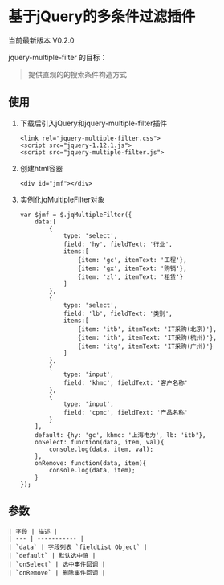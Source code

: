 # 基于jQuery的多条件过滤插件
  当前最新版本 V0.2.0

jquery-multiple-filter 的目标：

> 提供直观的的搜索条件构造方式

## 使用

1. 下载后引入jQuery和jquery-multiple-filter插件

	```
	<link rel="jquery-multiple-filter.css">
  	<script src="jquery-1.12.1.js">
  	<script src="jquery-multiple-filter.js">
	```
2. 创建html容器

	```
	<div id="jmf"></div>
	```
3. 实例化jqMultipleFilter对象

	```
	var $jmf = $.jqMultipleFilter({
		data:[
            {
                type: 'select',
                field: 'hy', fieldText: '行业',
                items:[
                    {item: 'gc', itemText: '工程'},
                    {item: 'gx', itemText: '购销'},
                    {item: 'zl', itemText: '租赁'}
                ]
            },
            {
                type: 'select',
                field: 'lb', fieldText: '类别',
                items:[
                    {item: 'itb', itemText: 'IT采购(北京)'},
                    {item: 'ith', itemText: 'IT采购(杭州)'},
                    {item: 'itg', itemText: 'IT采购(广州)'}
                ]
            },
            {
                type: 'input',
                field: 'khmc', fieldText: '客户名称'
            },
            {
                type: 'input',
                field: 'cpmc', fieldText: '产品名称'
            }
        ],
        default: {hy: 'gc', khmc: '上海电力', lb: 'itb'},
        onSelect: function(data, item, val){
            console.log(data, item, val);
        },
        onRemove: function(data, item){
            console.log(data, item);
        }
	});
	```
## 参数

    | 字段 | 描述 |
    | --- | ----------- |
    | `data` | 字段列表 `fieldList Object` |
    | `default` | 默认选中值 |
    | `onSelect` | 选中事件回调 |
    | `onRemove` | 删除事件回调 |

